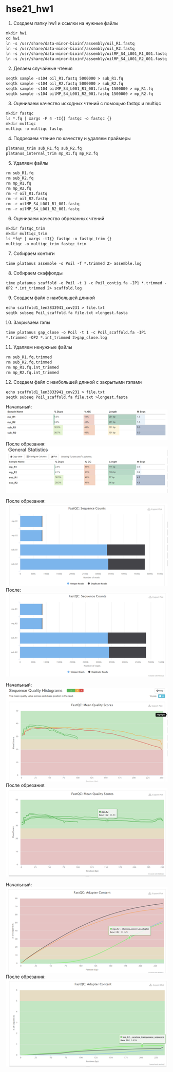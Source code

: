 # hse21_hw1
1. Создаем папку hw1 и ссылки на нужные файлы
```
mkdir hw1
cd hw1
ln -s /usr/share/data-minor-bioinf/assembly/oil_R1.fastq
ln -s /usr/share/data-minor-bioinf/assembly/oil_R2.fastq
ln -s /usr/share/data-minor-bioinf/assembly/oilMP_S4_L001_R1_001.fastq
ln -s /usr/share/data-minor-bioinf/assembly/oilMP_S4_L001_R2_001.fastq
```    
2. Делаем случайные чтения 
``` 
seqtk sample -s104 oil_R1.fastq 5000000 > sub_R1.fq
seqtk sample -s104 oil_R2.fastq 5000000 > sub_R2.fq
seqtk sample -s104 oilMP_S4_L001_R1_001.fastq 1500000 > mp_R1.fq
seqtk sample -s104 oilMP_S4_L001_R2_001.fastq 1500000 > mp_R2.fq
``` 
3. Оцениваем качество исходных чтений с помощью fastqc и multiqc
``` 
mkdir fastqc
ls *.fq | xargs -P 4 -tI{} fastqc -o fastqc {}
mkdir multiqc
multiqc -o multiqc fastqc
``` 
4. Подрезаем чтение по качеству и удаляем праймеры 
``` 
platanus_trim sub_R1.fq sub_R2.fq 
platanus_internal_trim mp_R1.fq mp_R2.fq
``` 
5. Удаляем файлы
``` 
rm sub_R1.fq
rm sub_R2.fq
rm mp_R1.fq
rm mp_R2.fq
rm -r oil_R1.fastq
rm -r oil_R2.fastq
rm -r oilMP_S4_L001_R1_001.fastq
rm -r oilMP_S4_L001_R2_001.fastq
``` 
6. Оцениваем качество обрезанных чтений
``` 
mkdir fastqc_trim
mkdir multiqc_trim
ls *fq* | xargs -tI{} fastqc -o fastqc_trim {}
multiqc -o multiqc_trim fastqc_trim
``` 
7. Собираем контиги 
``` 
time platanus assemble -o Poil -f *.trimmed 2> assemble.log
``` 
8. Собираем скаффолды
``` 
time platanus scaffold -o Poil -t 1 -c Poil_contig.fa -IP1 *.trimmed -OP2 *.int_trimmed 2> scaffold.log
``` 
9. Создаем файл с наибольшей длиной
``` 
echo scaffold1_len3833941_cov231 > file.txt
seqtk subseq Poil_scaffold.fa file.txt >longest.fasta
``` 
10. Закрываем гэпы
``` 
time platanus gap_close -o Poil -t 1 -c Poil_scaffold.fa -IP1 *.trimmed -OP2 *.int_trimmed 2>gap_close.log
``` 
11. Удаляем ненужные файлы 
``` 
rm sub_R1.fq.trimmed
rm sub_R2.fq.trimmed
rm mp_R1.fq.int_trimmed
rm mp_R2.fq.int_trimmed
``` 
12. Создаем файл с наибольшей длиной с закрытыми гэпами
``` 
echo scaffold1_len3833941_cov231 > file.txt
seqtk subseq Poil_scaffold.fa file.txt >longest.fasta
``` 
Начальный:
![image](./images/stats.png)
После обрезания:
![image](./images/stats_trim.png)

После обрезания:
![image](./images/counts.png)
После:
![image](./images/counts_trim.png)

Начальный:
![image](./images/mean.png)
После обрезания:
![image](./images/mean_trim.png)

Начальный:
![image](./images/adapter.png)
После обрезания:
![image](./images/adapter_trim.png)

